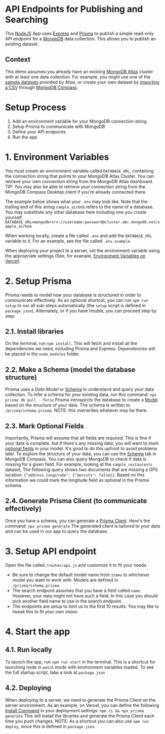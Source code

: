 # API Endpoints for Publishing and Searching
This [NodeJS](https://nodejs.org/en) App uses [Express](https://www.npmjs.com/package/express) and [Prisma](https://www.npmjs.com/package/prisma) to publish a simple read-only API endpoint for a [MongoDB](https://www.mongodb.com/products/platform/atlas-database) data collection. This allows you to publish an existing dataset.

## Context
This demo assumes you already have an existing [MongoDB Atlas](https://www.mongodb.com/products/platform/atlas-database) cluster with at least one data collection. For example, you might use one of the [sample datasets](https://www.mongodb.com/docs/atlas/sample-data/sample-airbnb/) provided by Atlas, or create your own dataset by [importing a CSV](https://www.mongodb.com/docs/compass/import-export/) through [MongoDB Compass](https://www.mongodb.com/docs/compass/). 

# Setup Process
1. Add an environment variable for your MongoDB connection string
2. Setup Prisma to communicate with MongoDB
3. Define your API endpoints
4. Run the app

# 1. Environment Variables
You must create an environment variable called `DATABASE_URL`, containing the connection string that points to your MongoDB Atlas Cluster. You can retrieve your own connection string from the MongoDB Atlas dashboard. TIP: You may also be able to retrieve your connection string from the MongoDB Compass Desktop client if you're already connected there.  

The example below shows what your `.env` may look like. Note that the trailing end of this string `sample_airbnb` refers to the name of a database. You may substitute any other database here including one you create yourself.  
```DATABASE_URL=mongodb+srv://username:password@cluster.abc.mongodb.net/sample_airbnb```

When working locally, create a file called `.env` and add the `DATABASE_URL` variable to it. For an example, see the file called `.env.example`. 

When deploying your project to a server, set the environment variable using the appropriate settings (See, for example, [Environment Variables on Vercel](https://vercel.com/docs/environment-variables)).  

# 2. Setup Prisma 
Prisma needs to model how your database is structured in order to communicate effectively. As an optional shortcut, you can run `npm run setup` to run all sub-steps automatically (the `setup` script is defined in `package.json`). Alternately, or if you have trouble, you can proceed step by step:

## 2.1. Install libraries
On the terminal, run `npm install`. This will fetch and install all the dependencies we need, including Prisma and Express. Dependencies will be placed in the `node_modules` folder.

## 2.2. Make a Schema (model the database structure)
Prisma uses a *Data Model* or [Schema](https://www.prisma.io/docs/orm/prisma-schema/overview) to understand and query your data collection. To infer a schema for your existing data, run this command:
```npx prisma db pull --force```
Prisma *introspects* the database to create a [Model](https://www.prisma.io/docs/orm/prisma-schema/data-model/models) based on the structure of your data. The schema is written to `/prisma/schema.prisma`. NOTE: this overwrites whatever may be there.

## 2.3. Mark Optional Fields  
Importantly, Prisma will assume that all fields are *required*. This is fine if your data is complete, but if there's any missing data, you will want to mark [optional fields](https://www.prisma.io/docs/orm/prisma-schema/data-model/models#optional-and-mandatory-fields) in your model. It's good to do this upfront to avoid problems later. To explore the structure of your data, you can use the [Schema](https://www.mongodb.com/docs/compass/schema/) tab in MongoDB Compass. You can also query MongoDB to check if data is missing for a given field. For example, looking at the `sample_restaurants` dataset, The following query shows two documents that are missing a GPS location: `{"address.longitude": {"$exists": false}}`. Based on this information we could mark the longitude field as optional in the Prisma schema.

## 2.4. Generate Prisma Client (to communicate effectively)
Once you have a schema, you can generate a [Prisma Client](https://www.prisma.io/docs/orm/prisma-client/setup-and-configuration/introduction). Here's the command:
```npx prisma generate```
The generated client is tailored to your data and can be used in our app to query the database. 

# 3. Setup API endpoint
Open the file called `/routes/api.js` and customize it to fit your needs. 
- Be sure to change the default model name from `items` to whichever model you want to work with. Models are defined in `/prisma/schema.prisma`. 
- The search endpoint assumes that you have a field called `name`. However, your data might not have such a field. In this case you should pick another field name to use in the search endpoint.
- The endpoints are setup to limit us to the first 10 results. You may like to tweak this to fit your own vision.

# 4. Start the app

## 4.1. Run locally
To launch the app, run `npm run start` in the terminal. This is a shortcut for launching node in `watch` mode with environment variables loaded. To see the full startup script, take a look at `package.json`

## 4.2. Deploying
When deploying to a server, we need to generate the Prisma Client on the server environment. As an example, on Vercel, you can define the following [Install Command](https://vercel.com/changelog/customizing-the-install-command-while-creating-projects) in your deployment settings:
`npm ci && npx prisma generate` 
This will install the libraries and generate the Prisma Client each time you push changes. NOTE: As a shortcut you can also use `npm run deploy`, since this is defined in `package.json`.